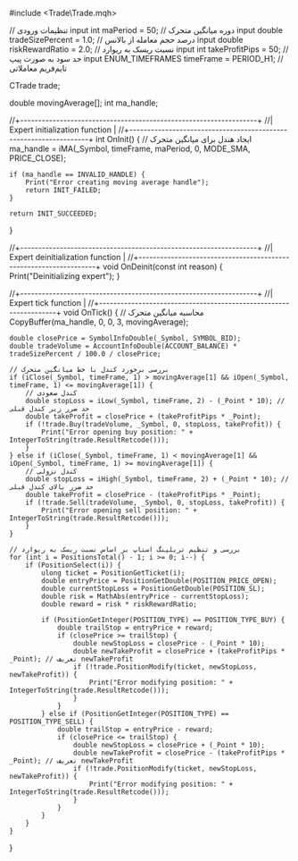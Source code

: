 #include <Trade\Trade.mqh>

// تنظیمات ورودی
input int maPeriod = 50;               // دوره میانگین متحرک
input double tradeSizePercent = 1.0;   // درصد حجم معامله از بالانس
input double riskRewardRatio = 2.0;    // نسبت ریسک به ریوارد
input int takeProfitPips = 50;         // حد سود به صورت پیپ
input ENUM_TIMEFRAMES timeFrame = PERIOD_H1; // تایم‌فریم معاملاتی

CTrade trade;

double movingAverage[];
int ma_handle;

//+------------------------------------------------------------------+
//| Expert initialization function                                   |
//+------------------------------------------------------------------+
int OnInit() {
    // ایجاد هندل برای میانگین متحرک
    ma_handle = iMA(_Symbol, timeFrame, maPeriod, 0, MODE_SMA, PRICE_CLOSE);
    
    if (ma_handle == INVALID_HANDLE) {
        Print("Error creating moving average handle");
        return INIT_FAILED;
    }

    return INIT_SUCCEEDED;
}

//+------------------------------------------------------------------+
//| Expert deinitialization function                                 |
//+------------------------------------------------------------------+
void OnDeinit(const int reason) {
    Print("Deinitializing expert");
}

//+------------------------------------------------------------------+
//| Expert tick function                                             |
//+------------------------------------------------------------------+
void OnTick() {
    // محاسبه میانگین متحرک
    CopyBuffer(ma_handle, 0, 0, 3, movingAverage);

    double closePrice = SymbolInfoDouble(_Symbol, SYMBOL_BID);
    double tradeVolume = AccountInfoDouble(ACCOUNT_BALANCE) * tradeSizePercent / 100.0 / closePrice;

    // بررسی برخورد کندل با خط میانگین متحرک
    if (iClose(_Symbol, timeFrame, 1) > movingAverage[1] && iOpen(_Symbol, timeFrame, 1) <= movingAverage[1]) {
        // کندل صعودی
        double stopLoss = iLow(_Symbol, timeFrame, 2) - (_Point * 10); // حد ضرر زیر کندل قبلی
        double takeProfit = closePrice + (takeProfitPips * _Point);
        if (!trade.Buy(tradeVolume, _Symbol, 0, stopLoss, takeProfit)) {
            Print("Error opening buy position: " + IntegerToString(trade.ResultRetcode()));
        }
    } else if (iClose(_Symbol, timeFrame, 1) < movingAverage[1] && iOpen(_Symbol, timeFrame, 1) >= movingAverage[1]) {
        // کندل نزولی
        double stopLoss = iHigh(_Symbol, timeFrame, 2) + (_Point * 10); // حد ضرر بالای کندل قبلی
        double takeProfit = closePrice - (takeProfitPips * _Point);
        if (!trade.Sell(tradeVolume, _Symbol, 0, stopLoss, takeProfit)) {
            Print("Error opening sell position: " + IntegerToString(trade.ResultRetcode()));
        }
    }

    // بررسی و تنظیم تریلینگ استاپ بر اساس نسبت ریسک به ریوارد
    for (int i = PositionsTotal() - 1; i >= 0; i--) {
        if (PositionSelect(i)) {
            ulong ticket = PositionGetTicket(i);
            double entryPrice = PositionGetDouble(POSITION_PRICE_OPEN);
            double currentStopLoss = PositionGetDouble(POSITION_SL);
            double risk = MathAbs(entryPrice - currentStopLoss);
            double reward = risk * riskRewardRatio;

            if (PositionGetInteger(POSITION_TYPE) == POSITION_TYPE_BUY) {
                double trailStop = entryPrice + reward;
                if (closePrice >= trailStop) {
                    double newStopLoss = closePrice - (_Point * 10);
                    double newTakeProfit = closePrice + (takeProfitPips * _Point); // تعریف newTakeProfit
                    if (!trade.PositionModify(ticket, newStopLoss, newTakeProfit)) {
                        Print("Error modifying position: " + IntegerToString(trade.ResultRetcode()));
                    }
                }
            } else if (PositionGetInteger(POSITION_TYPE) == POSITION_TYPE_SELL) {
                double trailStop = entryPrice - reward;
                if (closePrice <= trailStop) {
                    double newStopLoss = closePrice + (_Point * 10);
                    double newTakeProfit = closePrice - (takeProfitPips * _Point); // تعریف newTakeProfit
                    if (!trade.PositionModify(ticket, newStopLoss, newTakeProfit)) {
                        Print("Error modifying position: " + IntegerToString(trade.ResultRetcode()));
                    }
                }
            }
        }
    }
}
